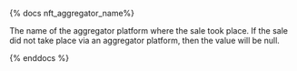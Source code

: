 {% docs nft_aggregator_name%}

The name of the aggregator platform where the sale took place. If the sale did not take place via an aggregator platform, then the value will be null.

{% enddocs %}
